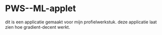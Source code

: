 # PWS--ML-applet
dit is een applicatie gemaakt voor mijn profielwerkstuk. deze applicatie laat zien hoe gradient-decent werkt.

